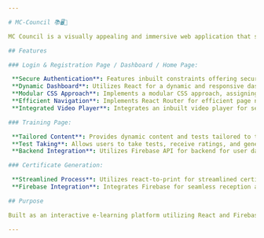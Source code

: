 ```yaml
---

# MC-Council 📚🖥🌟

MC Council is a visually appealing and immersive web application that serves as an integrated learning hub for cybersecurity education. It utilizes React.js for the frontend and Firebase for the backend.

## Features

### Login & Registration Page / Dashboard / Home Page:

 **Secure Authentication**: Features inbuilt constraints offering secure and user-friendly registration and authentication.
 **Dynamic Dashboard**: Utilizes React for a dynamic and responsive dashboard, ensuring an engaging user experience.
 **Modular CSS Approach**: Implements a modular CSS approach, assigning dedicated stylesheets to individual pages for a well-organized and maintainable codebase.
 **Efficient Navigation**: Implements React Router for efficient page navigation throughout the application.
 **Integrated Video Player**: Integrates an inbuilt video player for seamless access to training videos aligned with courses selected by the user.

### Training Page:

 **Tailored Content**: Provides dynamic content and tests tailored to the courses chosen by users.
 **Test Taking**: Allows users to take tests, receive ratings, and generate certificates directly from the website.
 **Backend Integration**: Utilizes Firebase API for backend for user data storage and registration.

### Certificate Generation:

 **Streamlined Process**: Utilizes react-to-print for streamlined certificate generation.
 **Firebase Integration**: Integrates Firebase for seamless reception and storage of certificate names.

## Purpose

Built as an interactive e-learning platform utilizing React and Firebase, MC Council provides users with access to courses, tests, real-time ratings, and downloadable certificates. The primary goal is to offer a comprehensive and user-friendly learning environment for cybersecurity education.

---
```

